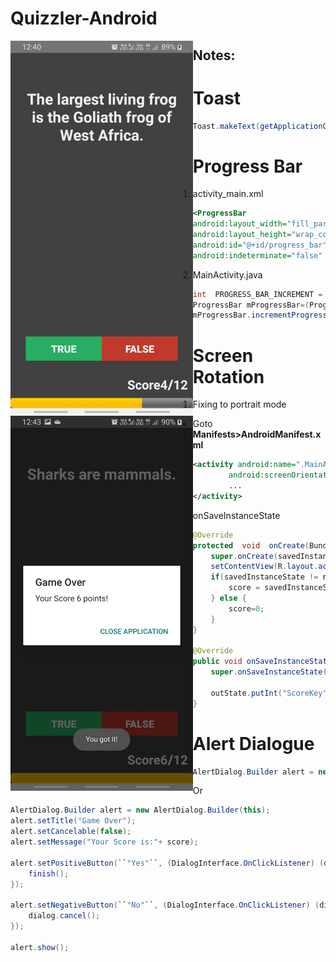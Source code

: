 # Quizzler-Android
<div>
<img src="https://github.com/PratyayMallik1006/Quizzler-Android/blob/main/Quizzler1.jpeg?raw=true" height="600" style="float: left">
<img src="https://github.com/PratyayMallik1006/Quizzler-Android/blob/main/Quizzler2.jpeg?raw=true" height="600" style="float: left">
</div>

## Notes:

# Toast
```java
Toast.makeText(getApplicationContext(),"Hello",Toast.LENGTH_SHORT).show();
```
# Progress Bar
1. activity_main.xml 
```xml
<ProgressBar
android:layout_width="fill_parent"
android:layout_height="wrap_content"
android:id="@+id/progress_bar"
android:indeterminate="false"  />
```
2. MainActivity.java
```java
int  PROGRESS_BAR_INCREMENT = (int)Math.ceil(100.0/mQuestionBank.length);
ProgressBar mProgressBar=(ProgressBar) findViewById(R.id.progress_bar);
mProgressBar.incrementProgressBy(PROGRESS_BAR_INCREMENT);
```
# Screen Rotation
1. Fixing to portrait mode
- Goto **Manifests>AndroidManifest.xml**
```xml
<activity android:name=".MainActivity"
        android:screenOrientation="portrait">
		...
</activity>
```
2. onSaveInstanceState
```java
@Override
protected  void  onCreate(Bundle  savedInstanceState) {
	super.onCreate(savedInstanceState);
	setContentView(R.layout.activity_main);
	if(savedInstanceState != null){
		score = savedInstanceState.getInt("ScoreKey");
	} else {
		score=0;
	}
}

@Override
public void onSaveInstanceState(Bundle outState){
	super.onSaveInstanceState(outState);
	
	outState.putInt("ScoreKey", score);
}
```

# Alert Dialogue
```java
AlertDialog.Builder alert = new AlertDialog.Builder(getApplicationContext());
```
Or
```java
AlertDialog.Builder alert = new AlertDialog.Builder(this);
alert.setTitle("Game Over");
alert.setCancelable(false);
alert.setMessage("Your Score is:"+ score);

alert.setPositiveButton(``"Yes"``, (DialogInterface.OnClickListener) (dialog, which) -> {
	finish();
});

alert.setNegativeButton(``"No"``, (DialogInterface.OnClickListener) (dialog, which) -> {
	dialog.cancel();
});

alert.show();

```
